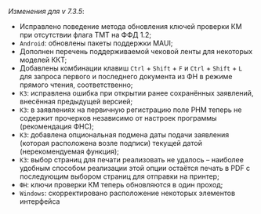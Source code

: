 _Изменения для v 7.3.5_:
- Исправлено поведение метода обновления ключей проверки КМ при отсутствии флага ТМТ на ФФД 1.2;
- `Android`: обновлены пакеты поддержки MAUI;
- Дополнен перечень поддерживаемой чековой ленты для некоторых моделей ККТ;
- Добавлены комбинации клавиш `Ctrl` + `Shift` + `F` и `Ctrl` + `Shift` + `L` для запроса первого и последнего документа из ФН в режиме прямого чтения, соответственно;
- `КЗ`: исправлена ошибка при открытии ранее сохранённых заявлений, внесённая предыдущей версией;
- `КЗ`: в заявлениях на первичную регистрацию поле РНМ теперь не содержит прочерков независимо от настроек программы (рекомендация ФНС);
- `КЗ`: добавлена опциональная подмена даты подачи заявления (которая расположена возле подписи) текущей датой (нерекомендуемая функция);
- `КЗ`: выбор страниц для печати реализовать не удалось – наиболее удобным способом реализации этой опции остаётся печать в PDF с последующим выбором страниц для отправки на принтер;
- `ФН`: ключи проверки КМ теперь обновляются в один проход;
- `Windows`: скорректировано расположение некоторых элементов интерфейса
